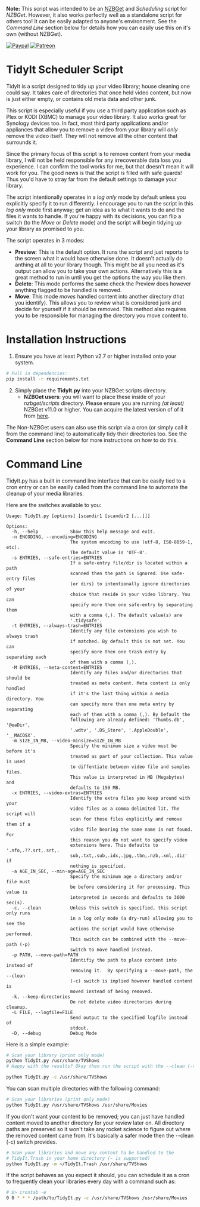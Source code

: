 __Note:__ This script was intended to be an [NZBGet](http://nzbget.net) and _Scheduling_
script for _NZBGet_. However, it also works perfectly well as a standalone script for others too! It can be easily adapted to anyone's environment.
See the _Command Line_ section below for details how you can easily use this on it's own (without NZBGet).

[![Paypal](http://repo.nuxref.com/pub/img/paypaldonate.svg)](https://www.paypal.com/cgi-bin/webscr?cmd=_s-xclick&hosted_button_id=MHANV39UZNQ5E)
[![Patreon](http://repo.nuxref.com/pub/img/patreondonate.svg)](https://www.patreon.com/caronc)


TidyIt Scheduler Script
========================
TidyIt is a script designed to tidy up your video library; house cleaning
one could say. It takes care of directories that once held video content,
but now is just either empty, or contains old meta data and other junk.

This script is especially useful if you use a third party application such as
Plex or KODI (XBMC) to manage your video library. It also works great for Synology devices too. In fact, most third party applications and/or appliances that allow you to remove a video from your library will _only_ remove the video itself. They will not remove all the other content that surrounds it.

Since the primary focus of this script is to remove content from your media
library, I will not be held responsible for any irrecoverable data loss you
experience. I can confirm the tool works for me, but that doesn't mean it
will work for you. The good news is that the script is filled with safe guards!
Thus you'd have to stray far from the default settings to damage your library.

The script intentionally operates in a _log only_ mode by default unless you
explicitly specify it to run differently. I encourage you to run the script
in this _log only_ mode first anyway;  get an idea as to what it wants to do
and the files it wants to handle. If you're happy with its decisions, you can
flip a switch (to the _Move_ or _Delete_ mode) and the script will begin tidying up your library as promised to you.

The script operates in 3 modes:
* __Preview__: This is the default option. It runs the script and just reports to the screen what it would have otherwise done. It doesn't actually do anthing at all to your library though. This might be all you need as it's output can allow you to take your own actions. Alternatively this is a great method to run in until you get the options the way you like them.
* __Delete__: This mode performs the same check the Preview does however anything flagged to be handled is removed.
* __Move__: This mode _moves_ handled content into another directory (that you identify). This allows you to review what is considered junk and decide for yourself if it should be removed. This method also requires you to be responsible for managing the directory you move content to.

Installation Instructions
=========================
1. Ensure you have at least Python v2.7 or higher installed onto your system.
```bash
# Pull in dependencies:
pip install -r requirements.txt
```
2. Simply place the __TidyIt.py__ into your NZBGet scripts directory.
   * __NZBGet users__: you will want to place these inside of your _nzbget/scripts_ directory. Please ensure you are running _(at least)_ NZBGet v11.0 or higher. You can acquire the latest version of of it from [here](http://nzbget.net/download).

The Non-NZBGet users can also use this script via a cron (or simply call it
from the command line) to automatically tidy their directories too.
See the __Command Line__ section below for more instructions on how to do this.

Command Line
============
TidyIt.py has a built in command line interface that can be easily tied
to a cron entry or can be easilly called from the command line to automate
the cleanup of your media libraries.

Here are the switches available to you:
```
Usage: TidyIt.py [options] [scandir1 [scandir2 [...]]]

Options:
  -h, --help            Show this help message and exit.
  -n ENCODING, --encoding=ENCODING
                        The system encoding to use (utf-8, ISO-8859-1, etc).
                        The default value is 'UTF-8'.
  -s ENTRIES, --safe-entries=ENTRIES
                        If a safe-entry file/dir is located within a path
                        scanned then the path is ignored. Use safe-entry files
                        (or dirs) to intentionally ignore directories of your
                        choice that reside in your video library. You can
                        specify more then one safe-entry by separating them
                        with a comma (,). The default value(s) are
                        '.tidysafe'.
  -t ENTRIES, --always-trash=ENTRIES
                        Identify any file extensions you wish to always trash
                        if matched. By default this is not set. You can
                        specify more then one trash entry by separating each
                        of them with a comma (,).
  -M ENTRIES, --meta-content=ENTRIES
                        Identify any files and/or directories that should be
                        treated as meta content. Meta content is only handled
                        if it's the last thing within a media directory. You
                        can specify more then one meta entry by separating
                        each of them with a comma (,). By Default the
                        following are already defined: 'Thumbs.db', '@eaDir',
                        '.wdtv', '.DS_Store', '.AppleDouble', '__MACOSX'.
  -m SIZE_IN_MB, --video-minsize=SIZE_IN_MB
                        Specify the minimum size a video must be before it's
                        treated as part of your collection. This value is used
                        to diffentiate between video file and samples files.
                        This value is interpreted in MB (Megabytes) and
                        defaults to 150 MB.
  -x ENTRIES, --video-extras=ENTRIES
                        Identify the extra files you keep around with your
                        video files as a comma delimited lit. The script will
                        scan for these files explicitly and remove them if a
                        video file bearing the same name is not found.  For
                        this reason you do not want to specify video
                        extensions here. This defaults to '.nfo,.??.srt,.srt,.
                        sub,.txt,.sub,.idx,.jpg,.tbn,.nzb,.xml,.diz' if
                        nothing is specified.
  -a AGE_IN_SEC, --min-age=AGE_IN_SEC
                        Specify the minimum age a directory and/or file must
                        be before considering it for processing. This value is
                        interpreted in seconds and defaults to 3600 sec(s).
  -c, --clean           Unless this switch is specified, this script only runs
                        in a log only mode (a dry-run) allowing you to see the
                        actions the script would have otherwise performed.
                        This switch can be combined with the --move-path (-p)
                        switch to move handled instead.
  -p PATH, --move-path=PATH
                        Identifiy the path to place content into instead of
                        removing it.  By specifying a --move-path, the --clean
                        (-c) switch is implied however handled content is
                        moved instead of being removed.
  -k, --keep-directories
                        Do not delete video directories during cleanup.
  -L FILE, --logfile=FILE
                        Send output to the specified logfile instead of
                        stdout.
  -D, --debug           Debug Mode
```

Here is a simple example:
```bash
# Scan your library (print only mode)
python TidyIt.py /usr/share/TVShows
# Happy with the results? Okay then run the script with the --clean (-c) switch:

python TidyIt.py -c /usr/share/TVShows
```

You can scan multiple directories with the following command:
```bash
# Scan your libraries (print only mode)
python TidyIt.py /usr/share/TVShows /usr/share/Movies
```

If you don't want your content to be removed; you can just have handled content moved to another directory for your review later on. All directory paths are preserved so it won't take any rocket science to figure out where the removed content came from. It's basically a safer mode then the --clean (-c) switch provides.
```bash
# Scan your libraries and move any content to be handled to the
# TidyIt.Trash in your home directory (~ is supported)
python TidyIt.py -m ~/TidyIt.Trash /usr/share/TVShows
```

If the script behaves as you expect it should, you can schedule it as a cron
to frequently clean your libraries every day with a command such as:
```bash
# $> crontab -e
0 0 * * * /path/to/TidyIt.py -c /usr/share/TVShows /usr/share/Movies
```
